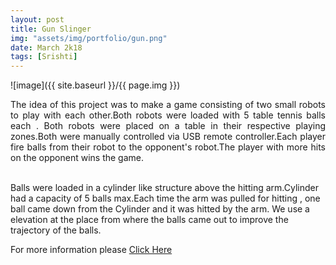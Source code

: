 ```yaml
---
layout: post
title: Gun Slinger
img: "assets/img/portfolio/gun.png"
date: March 2k18
tags: [Srishti]
---
```


![image]({{ site.baseurl }}/{{ page.img }})

<p style = " text-align: justify;">The idea of this project was to make a game consisting of two small robots to play with each other.Both robots were loaded with 5 table tennis balls each . Both robots were placed on a table in their respective playing zones.Both were manually controlled via USB remote controller.Each player fire balls from their robot to the opponent's robot.The player with more hits on the opponent wins the game.<br><br>

Balls were loaded in a cylinder like structure above the hitting arm.Cylinder had a capacity of 5 balls max.Each time the arm was pulled for hitting , one ball came down from the Cylinder and it was hitted by the arm. We use a elevation at the place from where the balls came out to improve the trajectory of the balls.

For more information please <a href ="https://github.com/marsiitr/Gun-Slingers"> Click Here</a></p>




